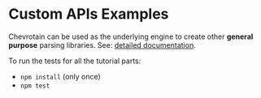 # Custom APIs Examples

Chevrotain can be used as the underlying engine to create other **general purpose** parsing libraries.
See: [detailed documentation](http://sap.github.io/chevrotain/website/Deep_Dive/custom_apis.html).

To run the tests for all the tutorial parts:
* ```npm install``` (only once)
* ```npm test```

